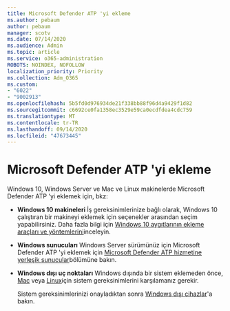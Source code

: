 ```yaml
---
title: Microsoft Defender ATP 'yi ekleme
ms.author: pebaum
author: pebaum
manager: scotv
ms.date: 07/14/2020
ms.audience: Admin
ms.topic: article
ms.service: o365-administration
ROBOTS: NOINDEX, NOFOLLOW
localization_priority: Priority
ms.collection: Adm_O365
ms.custom:
- "6022"
- "9002913"
ms.openlocfilehash: 5b5fd0d976934de21f338bb88f96d4a9429f1d82
ms.sourcegitcommit: c6692ce0fa1358ec3529e59ca0ecdfdea4cdc759
ms.translationtype: MT
ms.contentlocale: tr-TR
ms.lasthandoff: 09/14/2020
ms.locfileid: "47673445"
---
```

# <a name="onboarding-microsoft-defender-atp"></a>Microsoft Defender ATP 'yi ekleme

Windows 10, Windows Server ve Mac ve Linux makinelerde Microsoft Defender ATP 'yi eklemek için, bkz: 

- **Windows 10 makineleri** İş gereksinimlerinize bağlı olarak, Windows 10 çalıştıran bir makineyi eklemek için seçenekler arasından seçim yapabilirsiniz. Daha fazla bilgi için [Windows 10 aygıtlarının ekleme araçları ve yöntemlerini](https://docs.microsoft.com/windows/security/threat-protection/microsoft-defender-atp/configure-endpoints)inceleyin. 

- **Windows sunucuları** Windows Server sürümünüz için Microsoft Defender ATP 'yi eklemek için [Microsoft Defender ATP hizmetine yerleşik sunucular](https://docs.microsoft.com/windows/security/threat-protection/microsoft-defender-atp/configure-server-endpoints)bölümüne bakın.

- **Windows dışı uç noktaları**  Windows dışında bir sistem eklemeden önce, [Mac](https://docs.microsoft.com/windows/security/threat-protection/microsoft-defender-atp/microsoft-defender-atp-mac#system-requirements) veya [Linux](https://docs.microsoft.com/windows/security/threat-protection/microsoft-defender-atp/microsoft-defender-atp-linux#system-requirements)için sistem gereksinimlerini karşılamanız gerekir.

    Sistem gereksinimlerinizi onayladıktan sonra [Windows dışı cihazlar](https://docs.microsoft.com/windows/security/threat-protection/microsoft-defender-atp/configure-endpoints-non-windows#onboarding-non-windows-machines)'a bakın.